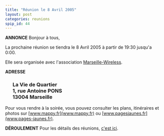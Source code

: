 ```yaml
---
title: "Réunion le 8 Avril 2005"
layout: post
categories: reunions
spip_id: 44
---
```

**ANNONCE**
Bonjour à tous,

La prochaine réunion se tiendra le 8 Avril 2005 à partir de 19:30 jusqu'a 0:00.

Elle sera organisée avec l'association [Marseille-Wireless](http://marseille-wireless.org/).

**ADRESSE**

<ul>
<h3>La Vie de Quartier<br />
1, rue Antoine PONS<br />
13004 Marseille<br /></h3>
</ul>

Pour vous rendre à la soirée, vous pouvez consulter les plans, itinéraires et photos sur [www.mappy.fr](www.mappy.fr) ou [www.pagesjaunes.fr](www.pages-jaunes.fr).


**DÉROULEMENT**
Pour les détails des réunions, [c'est ici](art2).


